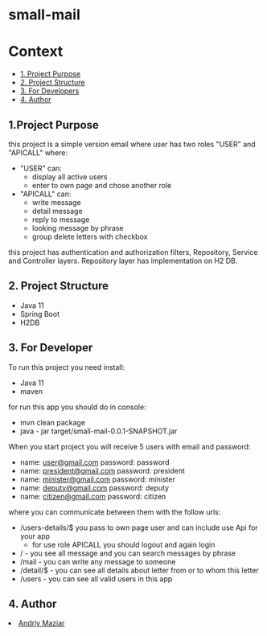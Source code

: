 # small-mail

# Context

- [1. Project Purpose](#1-project-purpose)
- [2. Project Structure](#2-project-structure)
- [3. For Developers](#3-for-developers)
- [4. Author](#4-author)

## 1.Project Purpose 
this project is a simple version email where user has two roles "USER" and "APICALL" where:
* "USER" can:
    * display all active users
    * enter to own page and chose another role
*  "APICALL" can:
    * write message
    * detail message
    * reply to message
    * looking message by phrase
    * group delete letters with checkbox

this project has authentication and authorization filters, Repository, Service and Controller layers.
Repository layer has implementation on H2 DB.

## 2. Project Structure

* Java 11
* Spring Boot 
* H2DB

## 3. For Developer

To run this project you need install:
 
 * Java 11
 * maven
 
for run this app you should do in console:
 
 * mvn clean package
 * java - jar target/small-mail-0.0.1-SNAPSHOT.jar
 
When you start project you will receive 5 users with email and password:

* name: user@gmail.com password: password
* name: president@gmail.com password: president
* name: minister@gmail.com password: minister
* name: deputy@gmail.com password: deputy
* name: citizen@gmail.com password: citizen

where you can communicate between them with the follow urls:
* /users-details/$ you pass to own page user and can include use Api for your app
    * for use role APICALL you should logout and again login
* / - you see all message and you can search messages by phrase
* /mail - you can write any message to someone
* /detail/$ - you can see all details about letter from or to whom this letter
* /users - you can see all valid users in this app

## 4. Author
<li><a href="https://github.com/Andrewmazyar">Andriy Maziar</a></li>
